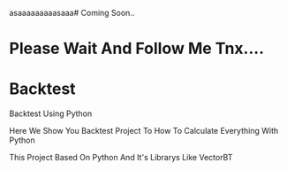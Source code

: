 asaaaaaaaaasaaa# Coming Soon..




# Please Wait And Follow Me Tnx....

# Backtest
Backtest Using Python





<p>Here We Show You Backtest Project To How To Calculate Everything With Python</p>
<p>This Project Based On Python And It's Librarys Like VectorBT</p>
